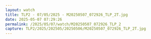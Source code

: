 ```yaml
---
layout: watch
title: TLP2 - 07/05/2025 - M20250507_072926_TLP_2T.jpg
date: 2025-05-07 07:29:26
permalink: /2025/05/07/watch/M20250507_072926_TLP_2
capture: TLP2/2025/202505/20250506/M20250507_072926_TLP_2T.jpg
---
```

